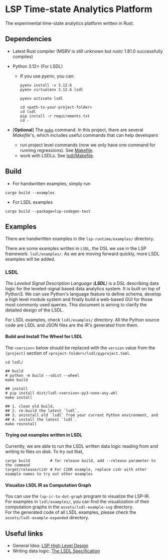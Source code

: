# LSP Time-state Analytics Platform

The experimental time-state analytics platform written in Rust.

## Dependencies

- Latest Rust compiler (MSRV is still unknown but _rustc_ 1.81.0 successfully compiles)

- Python 3.12+ (For LSDL)
  - If you use _pyenv_, you can:

    ```shell
    pyenv install -v 3.12.6
    pyenv virtualenv 3.12.6 lsdl

    pyenv activate lsdl

    cd <path-to-your-project-folder>
    cd lsdl
    pip install -r requirements.txt
    cd -
    ```

- [__Optional__] The [`make`](https://www.gnu.org/software/make/) command.
  In this project, there are several _Makefile_'s, which includes useful commands that can help developers
  - run project level commands (now we only have one command for running regressions). See [Makefile](./Makefile).
  - work with LSDLs. See [lsdl/Makefile](./lsdl/Makefile).

## Build

- For handwritten examples, simply run

```shell
cargo build --examples
```

- For LSDL examples

```shell
cargo build --package=lsp-codegen-test
```

## Examples

There are handwritten examples in the `lsp-runtime/examples/` directory.

There are some examples written in `LSDL`, the DSL we use in the LSP framework. `lsdl/examples/`.
As we are moving forward quickly, more LSDL examples will be added.

### LSDL

_The Leveled Signal Description Language (__LSDL__)_ is a DSL describing data logic for the leveled-signal based data
analytics system. It is built on top of Python3. We can use Python's language feature to define schema, develop a high
level module system and finally build a web-based GUI for those most commonly used queries. This document is aiming to
clarify the detailed design of the LSDL.

For LSDL examples, check `lsdl/examples/` directory. All the Python source code are LSDL and JSON files are the IR's
generated from them.

#### Build and Install The Wheel for LSDL

The `<version>` below should be replaced with the `version` value from the `[project]` section of
`<project-folder>/lsdl/pyproject.toml`.

```shell
cd lsdl/

## build
# python -m build --sdist --wheel
make build

## install
# pip install dist/lsdl-<version>-py3-none-any.whl
make install

## 1. clean old build,
## 2. re-build the latest `lsdl`,
## 3. uninstall old `lsdl` from your current Python environment, and
## 4. install the latest `lsdl`.
make reinstall
```

#### Trying out examples written in LSDL

Currently, we are able to run the LSDL written data logic reading from and writing to files on disk.
To try out that,

```shell
cargo build         # for release build, add --release parameter to the command
target/release/cidr # For CIDR example, replace cidr with other example names to try out other examples
```

#### Visualize LSDL IR as Computation Graph

You can use the `lsp-ir-to-dot-graph` program to visualize the LSP-IR. \
For examples in `lsdl/examples/`, you can find the visualization of their computation graphs in the
`assets/lsdl-example-svg` directory. \
For the generated code of all LSDL examples, please check the `assets/lsdl-example-expanded` directory.

## Useful links

- General Idea: [LSP High Level Design](https://conviva.atlassian.net/wiki/spaces/~712020f765b3b30d0e446096dbfeb73b527a21/pages/1879934386/LSP+High+Level+Design)
- Writing data logic: [The LSDL Specification](https://conviva.atlassian.net/wiki/spaces/~712020f765b3b30d0e446096dbfeb73b527a21/pages/1903166610/The+LSDL+Specification)
